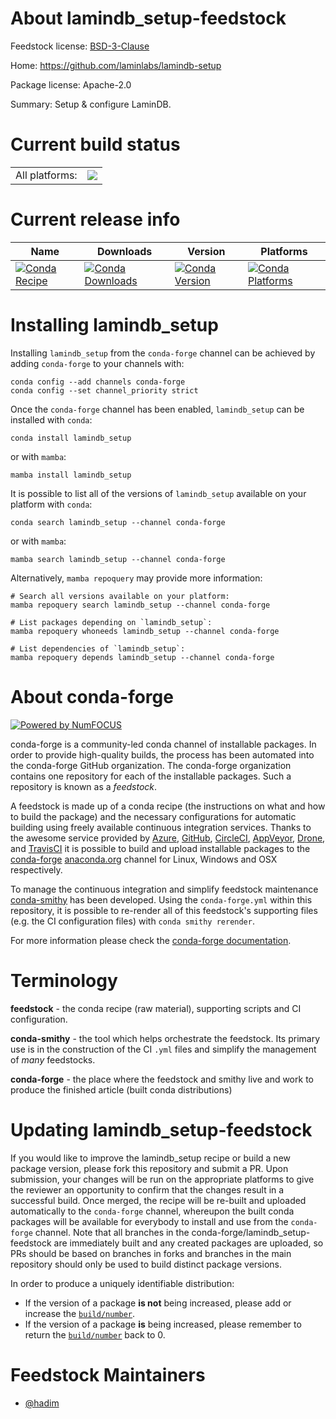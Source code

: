 About lamindb_setup-feedstock
=============================

Feedstock license: [BSD-3-Clause](https://github.com/conda-forge/lamindb_setup-feedstock/blob/main/LICENSE.txt)

Home: https://github.com/laminlabs/lamindb-setup

Package license: Apache-2.0

Summary: Setup & configure LaminDB.

Current build status
====================


<table><tr><td>All platforms:</td>
    <td>
      <a href="https://dev.azure.com/conda-forge/feedstock-builds/_build/latest?definitionId=26084&branchName=main">
        <img src="https://dev.azure.com/conda-forge/feedstock-builds/_apis/build/status/lamindb_setup-feedstock?branchName=main">
      </a>
    </td>
  </tr>
</table>

Current release info
====================

| Name | Downloads | Version | Platforms |
| --- | --- | --- | --- |
| [![Conda Recipe](https://img.shields.io/badge/recipe-lamindb__setup-green.svg)](https://anaconda.org/conda-forge/lamindb_setup) | [![Conda Downloads](https://img.shields.io/conda/dn/conda-forge/lamindb_setup.svg)](https://anaconda.org/conda-forge/lamindb_setup) | [![Conda Version](https://img.shields.io/conda/vn/conda-forge/lamindb_setup.svg)](https://anaconda.org/conda-forge/lamindb_setup) | [![Conda Platforms](https://img.shields.io/conda/pn/conda-forge/lamindb_setup.svg)](https://anaconda.org/conda-forge/lamindb_setup) |

Installing lamindb_setup
========================

Installing `lamindb_setup` from the `conda-forge` channel can be achieved by adding `conda-forge` to your channels with:

```
conda config --add channels conda-forge
conda config --set channel_priority strict
```

Once the `conda-forge` channel has been enabled, `lamindb_setup` can be installed with `conda`:

```
conda install lamindb_setup
```

or with `mamba`:

```
mamba install lamindb_setup
```

It is possible to list all of the versions of `lamindb_setup` available on your platform with `conda`:

```
conda search lamindb_setup --channel conda-forge
```

or with `mamba`:

```
mamba search lamindb_setup --channel conda-forge
```

Alternatively, `mamba repoquery` may provide more information:

```
# Search all versions available on your platform:
mamba repoquery search lamindb_setup --channel conda-forge

# List packages depending on `lamindb_setup`:
mamba repoquery whoneeds lamindb_setup --channel conda-forge

# List dependencies of `lamindb_setup`:
mamba repoquery depends lamindb_setup --channel conda-forge
```


About conda-forge
=================

[![Powered by
NumFOCUS](https://img.shields.io/badge/powered%20by-NumFOCUS-orange.svg?style=flat&colorA=E1523D&colorB=007D8A)](https://numfocus.org)

conda-forge is a community-led conda channel of installable packages.
In order to provide high-quality builds, the process has been automated into the
conda-forge GitHub organization. The conda-forge organization contains one repository
for each of the installable packages. Such a repository is known as a *feedstock*.

A feedstock is made up of a conda recipe (the instructions on what and how to build
the package) and the necessary configurations for automatic building using freely
available continuous integration services. Thanks to the awesome service provided by
[Azure](https://azure.microsoft.com/en-us/services/devops/), [GitHub](https://github.com/),
[CircleCI](https://circleci.com/), [AppVeyor](https://www.appveyor.com/),
[Drone](https://cloud.drone.io/welcome), and [TravisCI](https://travis-ci.com/)
it is possible to build and upload installable packages to the
[conda-forge](https://anaconda.org/conda-forge) [anaconda.org](https://anaconda.org/)
channel for Linux, Windows and OSX respectively.

To manage the continuous integration and simplify feedstock maintenance
[conda-smithy](https://github.com/conda-forge/conda-smithy) has been developed.
Using the ``conda-forge.yml`` within this repository, it is possible to re-render all of
this feedstock's supporting files (e.g. the CI configuration files) with ``conda smithy rerender``.

For more information please check the [conda-forge documentation](https://conda-forge.org/docs/).

Terminology
===========

**feedstock** - the conda recipe (raw material), supporting scripts and CI configuration.

**conda-smithy** - the tool which helps orchestrate the feedstock.
                   Its primary use is in the construction of the CI ``.yml`` files
                   and simplify the management of *many* feedstocks.

**conda-forge** - the place where the feedstock and smithy live and work to
                  produce the finished article (built conda distributions)


Updating lamindb_setup-feedstock
================================

If you would like to improve the lamindb_setup recipe or build a new
package version, please fork this repository and submit a PR. Upon submission,
your changes will be run on the appropriate platforms to give the reviewer an
opportunity to confirm that the changes result in a successful build. Once
merged, the recipe will be re-built and uploaded automatically to the
`conda-forge` channel, whereupon the built conda packages will be available for
everybody to install and use from the `conda-forge` channel.
Note that all branches in the conda-forge/lamindb_setup-feedstock are
immediately built and any created packages are uploaded, so PRs should be based
on branches in forks and branches in the main repository should only be used to
build distinct package versions.

In order to produce a uniquely identifiable distribution:
 * If the version of a package **is not** being increased, please add or increase
   the [``build/number``](https://docs.conda.io/projects/conda-build/en/latest/resources/define-metadata.html#build-number-and-string).
 * If the version of a package **is** being increased, please remember to return
   the [``build/number``](https://docs.conda.io/projects/conda-build/en/latest/resources/define-metadata.html#build-number-and-string)
   back to 0.

Feedstock Maintainers
=====================

* [@hadim](https://github.com/hadim/)

